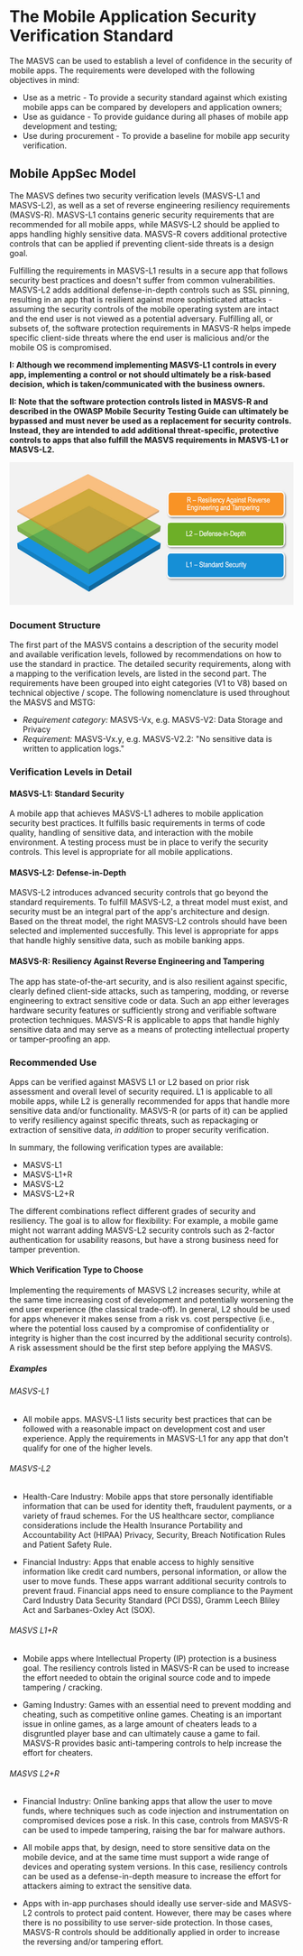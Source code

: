 # The Mobile Application Security Verification Standard

The MASVS can be used to establish a level of confidence in the security of mobile apps. The requirements were developed with the following objectives in mind:

- Use as a metric - To provide a security standard against which existing mobile apps can be compared by developers and application owners;
- Use as guidance - To provide guidance during all phases of mobile app development and testing;
- Use during procurement - To provide a baseline for mobile app security verification.

## Mobile AppSec Model

The MASVS defines two security verification levels (MASVS-L1 and MASVS-L2), as well as a set of reverse engineering resiliency requirements (MASVS-R). MASVS-L1 contains generic security requirements that are recommended for all mobile apps, while MASVS-L2 should be applied to apps handling highly sensitive data. MASVS-R covers additional protective controls that can be applied if preventing client-side threats is a design goal.

Fulfilling the requirements in MASVS-L1 results in a secure app that follows security best practices and doesn't suffer from common vulnerabilities. MASVS-L2 adds additional defense-in-depth controls such as SSL pinning, resulting in an app that is resilient against more sophisticated attacks - assuming the security controls of the mobile operating system are intact and the end user is not viewed as a potential adversary. Fulfilling all, or subsets of, the software protection requirements in MASVS-R helps impede specific client-side threats where the end user is malicious and/or the mobile OS is compromised.

**I: Although we recommend implementing MASVS-L1 controls in every app, implementing a control or not should ultimately be a risk-based decision, which is taken/communicated with the business owners.**

**II: Note that the software protection controls listed in MASVS-R and described in the OWASP Mobile Security Testing Guide can ultimately be bypassed and must never be used as a replacement for security controls. Instead, they are intended to add additional threat-specific, protective controls to apps that also fulfill the MASVS requirements in MASVS-L1 or MASVS-L2.**

<img src="images/masvs-levels-new.jpg" title="Verification Levels" width="600px" height="253px" />

### Document Structure

The first part of the MASVS contains a description of the security model and available verification levels, followed by recommendations on how to use the standard in practice. The detailed security requirements, along with a mapping to the verification levels, are listed in the second part. The requirements have been grouped into eight categories (V1 to V8) based on technical objective / scope. The following nomenclature is used throughout the MASVS and MSTG:

- *Requirement category:* MASVS-Vx, e.g. MASVS-V2: Data Storage and Privacy
- *Requirement:* MASVS-Vx.y, e.g. MASVS-V2.2: "No sensitive data is written to application logs."  

### Verification Levels in Detail

#### MASVS-L1: Standard Security

A mobile app that achieves MASVS-L1 adheres to mobile application security best practices. It fulfills basic requirements in terms of code quality, handling of sensitive data, and interaction with the mobile environment. A testing process must be in place to verify the security controls. This level is appropriate for all mobile applications.

#### MASVS-L2: Defense-in-Depth

MASVS-L2 introduces advanced security controls that go beyond the standard requirements. To fulfill MASVS-L2, a threat model must exist, and security must be an integral part of the app's architecture and design. Based on the threat model, the right MASVS-L2 controls should have been selected and implemented succesfully. This level is appropriate for apps that handle highly sensitive data, such as mobile banking apps.

#### MASVS-R: Resiliency Against Reverse Engineering and Tampering

The app has state-of-the-art security, and is also resilient against specific, clearly defined client-side attacks, such as tampering, modding, or reverse engineering to extract sensitive code or data. Such an app either leverages hardware security features or sufficiently strong and verifiable software protection techniques. MASVS-R is applicable to apps that handle highly sensitive data and may serve as a means of protecting intellectual property or tamper-proofing an app.

### Recommended Use

Apps can be verified against MASVS L1 or L2 based on prior risk assessment and overall level of security required. L1 is applicable to all mobile apps, while L2 is generally recommended for apps that handle more sensitive data and/or functionality. MASVS-R (or parts of it) can be applied to verify resiliency against specific threats, such as repackaging or extraction of sensitive data, *in addition* to proper security verification.

In summary, the following verification types are available:

- MASVS-L1
- MASVS-L1+R
- MASVS-L2
- MASVS-L2+R

The different combinations reflect different grades of security and resiliency. The goal is to allow for flexibility: For example, a mobile game might not warrant adding MASVS-L2 security controls such as 2-factor authentication for usability reasons, but have a strong business need for tamper prevention.

#### Which Verification Type to Choose

Implementing the requirements of MASVS L2 increases security, while at the same time increasing cost of development and potentially worsening the end user experience (the classical trade-off). In general, L2 should be used for apps whenever it makes sense from a risk vs. cost perspective (i.e., where the potential loss caused by a compromise of confidentiality or integrity is higher than the cost incurred by the additional security controls). A risk assessment should be the first step before applying the MASVS.

##### Examples

###### MASVS-L1

- All mobile apps. MASVS-L1 lists security best practices that can be followed with a reasonable impact on development cost and user experience. Apply the requirements in MASVS-L1 for any app that don't qualify for one of the higher levels.

###### MASVS-L2

- Health-Care Industry: Mobile apps that store personally identifiable information that can be used for identity theft, fraudulent payments, or a variety of fraud schemes. For the US healthcare sector, compliance considerations include the Health Insurance Portability and Accountability Act (HIPAA) Privacy, Security, Breach Notification Rules and Patient Safety Rule.

- Financial Industry: Apps that enable access to highly sensitive information like credit card numbers, personal information, or allow the user to move funds. These apps warrant additional security controls to prevent fraud. Financial apps need to ensure compliance to the Payment Card Industry Data Security Standard (PCI DSS), Gramm Leech Bliley Act and Sarbanes-Oxley Act (SOX).

###### MASVS L1+R

- Mobile apps where Intellectual Property (IP) protection is a business goal. The resiliency controls listed in MASVS-R can be used to increase the effort needed to obtain the original source code and to impede tampering / cracking.

- Gaming Industry: Games with an essential need to prevent modding and cheating, such as competitive online games. Cheating is an important issue in online games, as a large amount of cheaters leads to a disgruntled player base and can ultimately cause a game to fail. MASVS-R provides basic anti-tampering controls to help increase the effort for cheaters.

###### MASVS L2+R

- Financial Industry: Online banking apps that allow the user to move funds, where techniques such as code injection and instrumentation on compromised devices pose a risk. In this case, controls from MASVS-R can be used to impede tampering, raising the bar for malware authors.

- All mobile apps that, by design, need to store sensitive data on the mobile device, and at the same time must support a wide range of devices and operating system versions. In this case, resiliency controls can be used as a defense-in-depth measure to increase the effort for attackers aiming to extract the sensitive data.

- Apps with in-app purchases should ideally use server-side and MASVS-L2 controls to protect paid content. However, there may be cases where there is no possibility to use server-side protection. In those cases, MASVS-R controls should be additionally applied in order to increase the reversing and/or tampering effort.
